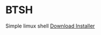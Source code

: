 # BTSH
Simple limux shell
[Download Installer](https://github.com/FAATER/btsh/releases/tag/releases)

